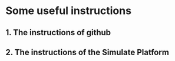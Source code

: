 # Some useful instructions
## 1. The instructions of github
## 2. The instructions of the Simulate Platform 